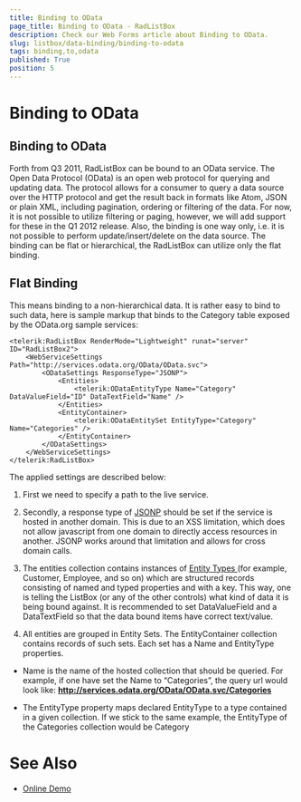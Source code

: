 ```yaml
---
title: Binding to OData
page_title: Binding to OData - RadListBox
description: Check our Web Forms article about Binding to OData.
slug: listbox/data-binding/binding-to-odata
tags: binding,to,odata
published: True
position: 5
---
```


# Binding to OData

## Binding to OData

Forth from Q3 2011, RadListBox can be bound to an OData service. The Open Data Protocol (OData) is an open web protocol for querying and updating data. The protocol allows for a consumer to query a data source over the HTTP protocol and get the result back in formats like Atom, JSON or plain XML, including pagination, ordering or filtering of the data. For now, it is not possible to utilize filtering or paging, however, we will add support for these in the Q1 2012 release. Also, the binding is one way only, i.e. it is not possible to perform update/insert/delete on the data source. The binding can be flat or hierarchical, the RadListBox can utilize only the flat binding.

## Flat Binding

This means binding to a non-hierarchical data. It is rather easy to bind to such data, here is sample markup that binds to the Category table exposed by the OData.org sample services:

````ASPNET
<telerik:RadListBox RenderMode="Lightweight" runat="server" ID="RadListBox2">
	<WebServiceSettings Path="http://services.odata.org/OData/OData.svc">
		<ODataSettings ResponseType="JSONP">
			<Entities>
				<telerik:ODataEntityType Name="Category"   DataValueField="ID" DataTextField="Name" />
			</Entities>
			<EntityContainer>
				<telerik:ODataEntitySet EntityType="Category" Name="Categories" />
			</EntityContainer>
		</ODataSettings>
	</WebServiceSettings>
</telerik:RadListBox>
````

The applied settings are described below:

1. First we need to specify a path to the live service.

1. Secondly, a response type of [JSONP](https://en.wikipedia.org/wiki/JSONP) should be set if the service is hosted in another domain. This is due to an XSS limitation, which does not allow javascript from one domain to directly access resources in another. JSONP works around that limitation and allows for cross domain calls.

1. The entities collection contains instances of [Entity Types ](http://www.odata.org/developers/protocols/overview) (for example, Customer, Employee, and so on) which are structured records consisting of named and typed properties and with a key. This way, one is telling the ListBox (or any of the other controls) what kind of data it is being bound against. It is recommended to set DataValueField and a DataTextField so that the data bound items have correct text/value.

1. All entities are grouped in Entity Sets. The EntityContainer collection contains records of such sets. Each set has a Name and EntityType properties.

* Name is the name of the hosted collection that should be queried. For example, if one have set the Name to “Categories”, the query url would look like: **http://services.odata.org/OData/OData.svc/Categories**

* The EntityType property maps declared EntityType to a type contained in a given collection. If we stick to the same example, the EntityType of the Categories collection would be Category

# See Also

 * [Online Demo](https://demos.telerik.com/aspnet-ajax/ListBox/Examples/LoadOnDemand/OData/DefaultCS.aspx)
